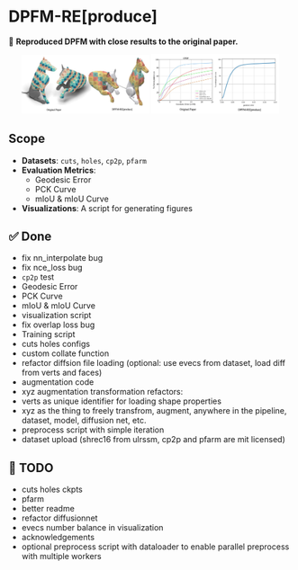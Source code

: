 # DPFM-RE[produce]  
📌 **Reproduced DPFM with close results to the original paper.**  

<p align="center">
  <img src="assets/teaser_texture.jpg" width="45%" style="display: inline-block;" />
  <img src="assets/teaser_pck.jpg" width="45%" style="display: inline-block;" />
</p>

## Scope  
- **Datasets**: `cuts`, `holes`, `cp2p`, `pfarm`  
- **Evaluation Metrics**:  
  - Geodesic Error  
  - PCK Curve  
  - mIoU & mIoU Curve  
- **Visualizations**: A script for generating figures  

## ✅ Done  
- fix nn_interpolate bug
- fix nce_loss bug
- `cp2p` test  
- Geodesic Error  
- PCK Curve  
- mIoU & mIoU Curve  
- visualization script  
- fix overlap loss bug
- Training script
- cuts holes configs
- custom collate function
- refactor diffsion file loading (optional: use evecs from dataset, load diff from verts and faces)
- augmentation code
- xyz augmentation transformation refactors:
- verts as unique identifier for loading shape properties
- xyz as the thing to freely transfrom, augment, anywhere in the pipeline, dataset, model, diffusion net, etc. 
- preprocess script with simple iteration
- dataset upload (shrec16 from ulrssm, cp2p and pfarm are mit licensed)

## 🔨 TODO  
- cuts holes ckpts
- pfarm
- better readme
- refactor diffusionnet
- evecs number balance in visualization
- acknowledgements
- optional preprocess script with dataloader to enable parallel preprocess with multiple workers
